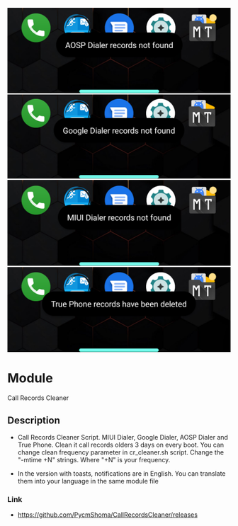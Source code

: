 ![](https://github.com/PycmShoma/CallRecordsCleaner/blob/main/assets/aosp_dialer.png)
![](https://github.com/PycmShoma/CallRecordsCleaner/blob/main/assets/google_phone.png)
![](https://github.com/PycmShoma/CallRecordsCleaner/blob/main/assets/miui_dialer.png)
![](https://github.com/PycmShoma/CallRecordsCleaner/blob/main/assets/true_phone.png)
 
# Module
Call Records Cleaner

## Description
- Call Records Cleaner Script. 
MIUI Dialer, Google Dialer, AOSP Dialer and True Phone. 
Clean it call records olders 3 days on every boot. 
You can change clean frequency parameter in cr_cleaner.sh script.
Change the "-mtime +N" strings. Where "+N" is your frequency.

- In the version with toasts, notifications are in English.
You can translate them into your language in the same module file

### Link
- https://github.com/PycmShoma/CallRecordsCleaner/releases 
